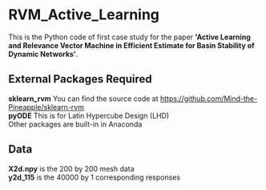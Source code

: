 # RVM_Active_Learning
This is the Python code of first case study for the paper __'Active Learning and Relevance Vector Machine in Efficient Estimate for Basin Stability of Dynamic Networks'__.
## External Packages Required
__sklearn_rvm__ You can find the source code at https://github.com/Mind-the-Pineapple/sklearn-rvm  
__pyODE__ This is for Latin Hypercube Design (LHD)  
Other packages are built-in in Anaconda 
## Data
__X2d.npy__ is the 200 by 200 mesh data  
__y2d_115__ is the 40000 by 1 corresponding responses
